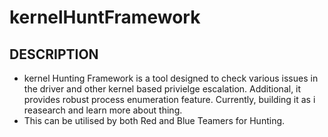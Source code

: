 # kernelHuntFramework

## DESCRIPTION
- kernel Hunting Framework is a tool designed to check various issues in the driver and other kernel based privielge escalation. Additional, it provides robust process enumeration feature. Currently, building it as i reasearch and learn more about thing.
- This can be utilised by both Red and Blue Teamers for Hunting.
